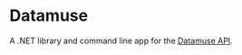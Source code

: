 # Datamuse

A .NET library and command line app for the [Datamuse API](https://www.datamuse.com/api/).
